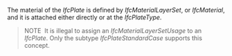 The material of the _IfcPlate_ is defined by _IfcMaterialLayerSet_, or _IfcMaterial_, and it is attached either directly or at the _IfcPlateType_.

> NOTE&nbsp; It is illegal to assign an _IfcMaterialLayerSetUsage_ to an _IfcPlate_. Only the subtype _IfcPlateStandardCase_ supports this concept.